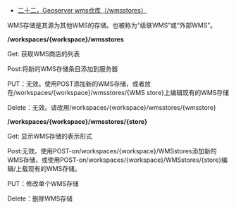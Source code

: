 - [二十二，Geoserver  wms仓库（/wmsstores）](https://www.cnblogs.com/chenjq0717/p/12437104.html)

WMS存储是其源为其他WMS的存储。也被称为“级联WMS”或“外部WMS”。

**/workspaces/{workspace}/wmsstores**

Get: 获取WMS商店的列表

Post:将新的WMS存储条目添加到服务器

PUT：无效。使用POST添加新的WMS存储，或者放在/workspaces/{workspace}/wmsstores/{WMS store}上编辑现有的WMS存储

Delete：无效。请改用/workspaces/{workspace}/wmsstores/{wmsstore}

 

 

**/workspaces/{workspace}/wmsstores/{store}**

Get: 显示WMS存储的表示形式

Post:无效。使用POST-on/workspaces/{workspace}/WMSstores添加新的WMS存储，或使用POST-on/workspaces/{workspace}/WMSstores/{store}编辑/上载现有的WMS存储。

PUT：修改单个WMS存储

Delete：删除WMS存储
